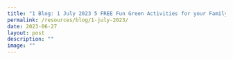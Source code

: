 ```yaml
---
title: "1 Blog: 1 July 2023 5 FREE Fun Green Activities for your Family"
permalink: /resources/blog/1-july-2023/
date: 2023-06-27
layout: post
description: ""
image: ""
---
```

